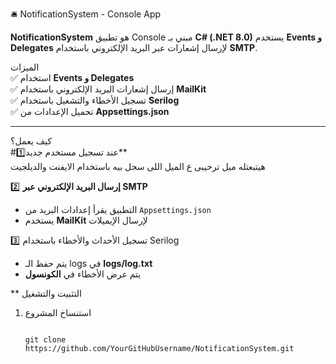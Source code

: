 🛎️ NotificationSystem - Console App  

**NotificationSystem** هو تطبيق Console مبني بـ **C# (.NET 8.0)** يستخدم **Events و Delegates** لإرسال إشعارات عبر البريد الإلكتروني باستخدام **SMTP**.  

 الميزات  
✅ استخدام **Events و Delegates**  
✅ إرسال إشعارات البريد الإلكتروني باستخدام **MailKit**  
✅ تسجيل الأخطاء والتشغيل باستخدام **Serilog**  
✅ تحميل الإعدادات من **Appsettings.json**  

---  

  كيف يعمل؟  
#1️⃣عند تسجيل مستخدم جديد**  
هيتبعتله ميل ترحيبى ع الميل اللى سجل بيه باستخدام الايفنت والديلجيت  

 2️⃣ **إرسال البريد الإلكتروني عبر SMTP**  
- التطبيق يقرأ إعدادات البريد من `Appsettings.json`  
- يستخدم **MailKit** لإرسال الإيميلات  

 3️⃣ تسجيل الأحداث والأخطاء باستخدام Serilog  
- يتم حفظ الـ logs في **logs/log.txt**  
- يتم عرض الأخطاء في **الكونسول**  

  

** التثبيت والتشغيل  
1. استنساخ المشروع 

                                                                                                                                      git clone https://github.com/YourGitHubUsername/NotificationSystem.git  

